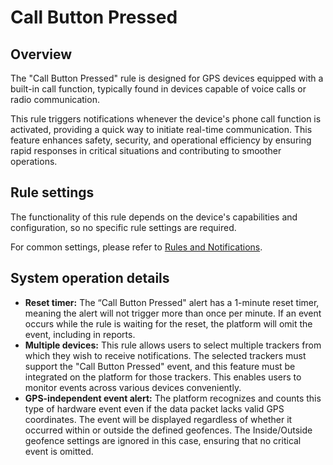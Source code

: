 # Call Button Pressed

## Overview

The "Call Button Pressed" rule is designed for GPS devices equipped with a built-in call function, typically found in devices capable of voice calls or radio communication.

This rule triggers notifications whenever the device's phone call function is activated, providing a quick way to initiate real-time communication. This feature enhances safety, security, and operational efficiency by ensuring rapid responses in critical situations and contributing to smoother operations.

## Rule settings

The functionality of this rule depends on the device's capabilities and configuration, so no specific rule settings are required.

For common settings, please refer to [Rules and Notifications](../).

## System operation details

* **Reset timer:** The “Call Button Pressed" alert has a 1-minute reset timer, meaning the alert will not trigger more than once per minute. If an event occurs while the rule is waiting for the reset, the platform will omit the event, including in reports.
* **Multiple devices:** This rule allows users to select multiple trackers from which they wish to receive notifications. The selected trackers must support the "Call Button Pressed" event, and this feature must be integrated on the platform for those trackers. This enables users to monitor events across various devices conveniently.
* **GPS-independent event alert:** The platform recognizes and counts this type of hardware event even if the data packet lacks valid GPS coordinates. The event will be displayed regardless of whether it occurred within or outside the defined geofences. The Inside/Outside geofence settings are ignored in this case, ensuring that no critical event is omitted.
